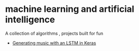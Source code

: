# machine learning and artificial intelligence
A collection of algorithms , projects built for fun

- [Generating music with an LSTM in Keras](https://github.com/AmirBraham/machine-learning-and-artificial-intelligence/tree/1-generate-music-using-an-lstm-neural-network-in-keras)
